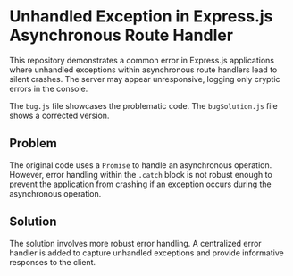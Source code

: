 # Unhandled Exception in Express.js Asynchronous Route Handler

This repository demonstrates a common error in Express.js applications where unhandled exceptions within asynchronous route handlers lead to silent crashes.  The server may appear unresponsive, logging only cryptic errors in the console.

The `bug.js` file showcases the problematic code. The `bugSolution.js` file shows a corrected version. 

## Problem

The original code uses a `Promise` to handle an asynchronous operation. However, error handling within the `.catch` block is not robust enough to prevent the application from crashing if an exception occurs during the asynchronous operation. 

## Solution

The solution involves more robust error handling. A centralized error handler is added to capture unhandled exceptions and provide informative responses to the client.